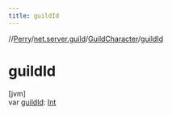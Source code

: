 ```yaml
---
title: guildId
---
```

//[Perry](../../../index.html)/[net.server.guild](../index.html)/[GuildCharacter](index.html)/[guildId](guild-id.html)



# guildId



[jvm]\
var [guildId](guild-id.html): [Int](https://kotlinlang.org/api/latest/jvm/stdlib/kotlin/-int/index.html)




